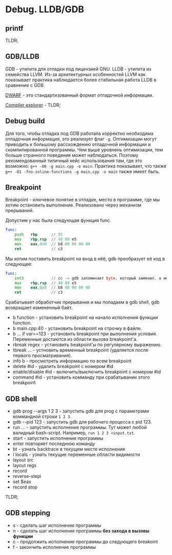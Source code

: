 # Debug. LLDB/GDB

## printf

TLDR;

## GDB/LLDB

GDB - утилита для отладки под лицензией GNU.
LLDB - утилита из семейства LLVM. Из-за архитектурных особенностей LLVM как показывает практика наблюдается более стабильная работа LLDB в сравнение с GDB.

[DWARF](https://habr.com/ru/post/199490/) - это стандартизованный формат отладочной информации.

[Compiler explorer](https://godbolt.org/) - TLDR;

## Debug build

Для того, чтобы отладка под GDB работала корректно необходима отладочная информация, это реализует флаг `-g`. Оптимизации могут приводить к большому рассхождению отладочной информации и скомпилированной программы. Чем выше уровнень оптимизации, тем больше странного поведения может наблюдаться. Поэтому рекомендованный типичный кейс использования там, где это возможно: `g++ -O0 -g main.cpp -o main`. Практика показывает, что также `g++ -O1 -fno-inline-functions -g main.cpp -o main` также имеет быть.

## Breakpoint

Breakpoint - ключевое понятие в отладке, место в программе, где мы хотим остановить выполнение. Реализовано через механизм прерываний.

Допустим у нас была следующая функция func.

```asm
func:
    push   rbp      // 55
    mov    rbp,rsp  // 48 89 e5
    mov    eax,0x0  // b8 00 00 00 00 
    ret             // c3
```

Мы хотим поставить breakpoint на вход в нёё, gdb преобразует её код в следующее:

```asm
func:
    int3            // cc -> gdb запоминает byte, который заменил, а именно 0x55
    mov    rbp,rsp  // 48 89 e5
    mov    eax,0x0  // b8 00 00 00 00 
    ret             // c3
```

Срабатывает обработчик прерывания и мы попадаем в gdb shell, gdb возвращает измененный байт.

* b function - установить breakpoint на начало исполнения функции function.
* b main.cpp:40 - установить breakpoint на строчку в файле.
* b ... if var==123 - установить breakpoint при выполнения условия. Переменные достаются из области вызова breakpoint'а.
* rbreak regex - установить beakpoint'ы по регулярному выражению.
* tbreak ... - устновить временный breakpoint (удаляется после первого просматривания).
* info b - просмотреть информацию по всем breakpoint
* delete #id - удалить breakpoint c номером #id
* enable/disable #id - включить/выключить breakpoint с номером #id
* command #id - установить комманду при срабатывании этого breakpoint

## GDB shell

* gdb prog --args 1 2 3 - запустить gdb для prog с параметрами коммандной строки `1 2 3`.
* gdb --pid 123 - запустить gdb для рабочего процесса с pid 123.
* run ... - запустить исполнение программы. Тут может любой валидный bash-script. Например, `run 1 2 3 <input.txt`.
* start - запустить исполнение программы
* enter повторяет последнюю команду
* bt - узнать backtrace в текущем месте исполнения
* i locals - узнать текущие переменные области видимости 
* layout src
* layout regs
* record
* reverse-stepi
* set $eax
* record stop

TLDR;

## GDB stepping

* s - сделать шаг исполнения программы
* n - сделать шаг исполнения программы **без захода в вызовы функции**
* c - продолжить исполнение программы до следующего breakoint
* f - закончить исполнение программы
